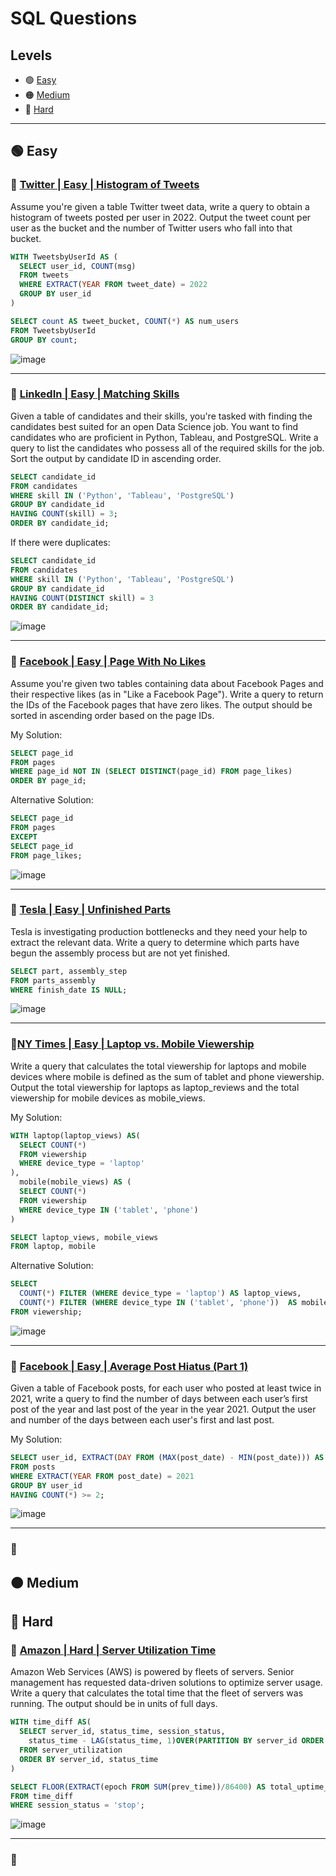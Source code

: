 # SQL Questions

## Levels
- 🟢 [Easy](https://github.com/PhilZambri/DataLemur-Interview-Questions/blob/main/SQL.md#-easy)
- 🟠 [Medium](https://github.com/PhilZambri/DataLemur-Interview-Questions/blob/main/SQL.md#-medium)
- 🔴 [Hard](https://github.com/PhilZambri/DataLemur-Interview-Questions/blob/main/SQL.md#-hard)

***

## 🟢 Easy

### 📌 [Twitter | Easy | Histogram of Tweets](https://datalemur.com/questions/sql-histogram-tweets)

Assume you're given a table Twitter tweet data, write a query to obtain a histogram of tweets posted per user in 2022. Output the tweet count per user as the bucket and the number of Twitter users who fall into that bucket.

```sql
WITH TweetsbyUserId AS (
  SELECT user_id, COUNT(msg)
  FROM tweets
  WHERE EXTRACT(YEAR FROM tweet_date) = 2022
  GROUP BY user_id
)

SELECT count AS tweet_bucket, COUNT(*) AS num_users
FROM TweetsbyUserId
GROUP BY count;
```

![image](https://github.com/user-attachments/assets/40ac45ee-1129-4126-bd90-57fb1544f617)

***

### 📌 [LinkedIn | Easy | Matching Skills](https://datalemur.com/questions/matching-skills)

Given a table of candidates and their skills, you're tasked with finding the candidates best suited for an open Data Science job. You want to find candidates who are proficient in Python, Tableau, and PostgreSQL.
Write a query to list the candidates who possess all of the required skills for the job. Sort the output by candidate ID in ascending order.

```sql
SELECT candidate_id 
FROM candidates
WHERE skill IN ('Python', 'Tableau', 'PostgreSQL')
GROUP BY candidate_id
HAVING COUNT(skill) = 3;
ORDER BY candidate_id;
```
If there were duplicates:

```sql
SELECT candidate_id 
FROM candidates
WHERE skill IN ('Python', 'Tableau', 'PostgreSQL')
GROUP BY candidate_id
HAVING COUNT(DISTINCT skill) = 3
ORDER BY candidate_id;
```

![image](https://github.com/user-attachments/assets/72f0404f-a7ee-4f77-9a5c-deab4884c8aa)

***

### 📌 [Facebook | Easy | Page With No Likes](https://datalemur.com/questions/sql-page-with-no-likes)

Assume you're given two tables containing data about Facebook Pages and their respective likes (as in "Like a Facebook Page").
Write a query to return the IDs of the Facebook pages that have zero likes. The output should be sorted in ascending order based on the page IDs.

My Solution:
```sql
SELECT page_id 
FROM pages
WHERE page_id NOT IN (SELECT DISTINCT(page_id) FROM page_likes)
ORDER BY page_id;
```
Alternative Solution:
```sql
SELECT page_id
FROM pages
EXCEPT
SELECT page_id
FROM page_likes;
```

![image](https://github.com/user-attachments/assets/08ff8a7b-9459-428b-8231-51468b31e5d0)

***

### 📌 [Tesla | Easy | Unfinished Parts](https://datalemur.com/questions/tesla-unfinished-parts)

Tesla is investigating production bottlenecks and they need your help to extract the relevant data. 
Write a query to determine which parts have begun the assembly process but are not yet finished.

```sql
SELECT part, assembly_step 
FROM parts_assembly
WHERE finish_date IS NULL;
```

![image](https://github.com/user-attachments/assets/cf130096-9961-4b77-84ee-3c9317145a0d)

***

### 📌[NY Times | Easy | Laptop vs. Mobile Viewership](https://datalemur.com/questions/laptop-mobile-viewership)

Write a query that calculates the total viewership for laptops and mobile devices where mobile is defined as the sum of tablet and phone viewership. Output the total viewership for laptops as laptop_reviews and the total viewership for mobile devices as mobile_views.

My Solution:
```sql
WITH laptop(laptop_views) AS(
  SELECT COUNT(*)
  FROM viewership
  WHERE device_type = 'laptop'
),
  mobile(mobile_views) AS (
  SELECT COUNT(*)
  FROM viewership
  WHERE device_type IN ('tablet', 'phone')
)

SELECT laptop_views, mobile_views
FROM laptop, mobile
```

Alternative Solution:
```sql
SELECT 
  COUNT(*) FILTER (WHERE device_type = 'laptop') AS laptop_views,
  COUNT(*) FILTER (WHERE device_type IN ('tablet', 'phone'))  AS mobile_views 
FROM viewership;
```

![image](https://github.com/user-attachments/assets/e3f6fbda-e9c7-43a3-9e05-46fdeb4063b0)

***

### 📌 [Facebook | Easy | Average Post Hiatus (Part 1)](https://datalemur.com/questions/sql-average-post-hiatus-1)

Given a table of Facebook posts, for each user who posted at least twice in 2021, write a query to find the number of days between each user’s first post of the year and last post of the year in the year 2021. Output the user and number of the days between each user's first and last post.

My Solution:
```sql
SELECT user_id, EXTRACT(DAY FROM (MAX(post_date) - MIN(post_date))) AS days_between
FROM posts
WHERE EXTRACT(YEAR FROM post_date) = 2021
GROUP BY user_id
HAVING COUNT(*) >= 2;
```

![image](https://github.com/user-attachments/assets/88eeaa2c-dc98-42e9-b149-3b65b17d41ed)

***

### 📌

## 🟠 Medium


## 🔴 Hard

### 📌 [Amazon | Hard | Server Utilization Time](https://datalemur.com/questions/total-utilization-time)

Amazon Web Services (AWS) is powered by fleets of servers. Senior management has requested data-driven solutions to optimize server usage.  
Write a query that calculates the total time that the fleet of servers was running. The output should be in units of full days.

```sql
WITH time_diff AS(
  SELECT server_id, status_time, session_status, 
    status_time - LAG(status_time, 1)OVER(PARTITION BY server_id ORDER BY status_time) AS prev_time
  FROM server_utilization
  ORDER BY server_id, status_time
)

SELECT FLOOR(EXTRACT(epoch FROM SUM(prev_time))/86400) AS total_uptime_days
FROM time_diff
WHERE session_status = 'stop';
```

![image](https://github.com/user-attachments/assets/b67fb09c-385a-42a0-9163-d081c50165b3)

***

### 📌
